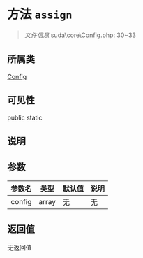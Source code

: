 # 方法 `assign`

> *文件信息* suda\core\Config.php: 30~33

## 所属类 

[Config](../Config.md)

## 可见性

 public static

## 说明



## 参数


| 参数名 | 类型 | 默认值 | 说明 |
|--------|-----|-------|-------|
| config |  array | 无 | 无 |



## 返回值

无返回值
